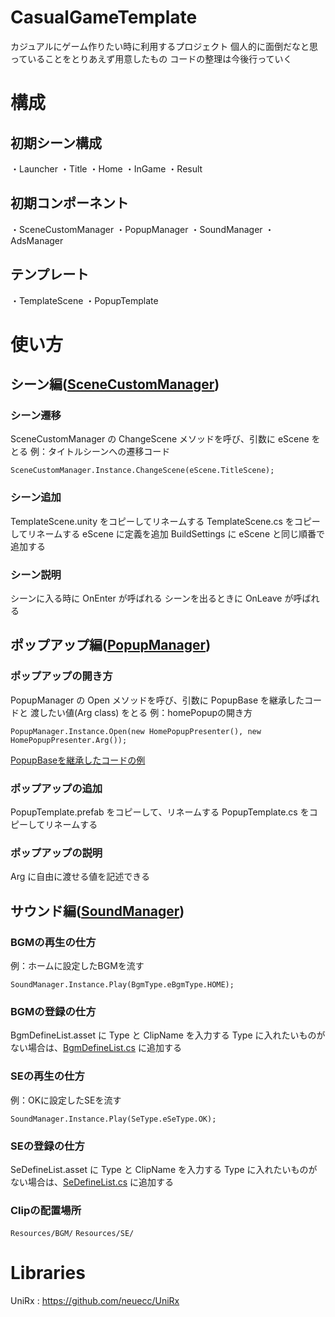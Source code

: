 # CasualGameTemplate
カジュアルにゲーム作りたい時に利用するプロジェクト
個人的に面倒だなと思っていることをとりあえず用意したもの
コードの整理は今後行っていく

# 構成
## 初期シーン構成
・Launcher
・Title
・Home
・InGame
・Result

## 初期コンポーネント
・SceneCustomManager
・PopupManager
・SoundManager
・AdsManager

## テンプレート
・TemplateScene
・PopupTemplate

# 使い方
## シーン編([SceneCustomManager](./Assets/Products/Scripts/Utility/Scene/SceneCustomManager.cs))
### シーン遷移
SceneCustomManager の ChangeScene メソッドを呼び、引数に eScene をとる
例：タイトルシーンへの遷移コード
```
SceneCustomManager.Instance.ChangeScene(eScene.TitleScene);
```

### シーン追加
TemplateScene.unity をコピーしてリネームする
TemplateScene.cs をコピーしてリネームする
eScene に定義を追加
BuildSettings に eScene と同じ順番で追加する

### シーン説明
シーンに入る時に OnEnter が呼ばれる
シーンを出るときに OnLeave が呼ばれる

## ポップアップ編([PopupManager](./Assets/Products/Scripts/Utility/Popup/PopupManager.cs))
### ポップアップの開き方
PopupManager の Open メソッドを呼び、引数に PopupBase を継承したコードと 渡したい値(Arg class) をとる
例：homePopupの開き方
```
PopupManager.Instance.Open(new HomePopupPresenter(), new HomePopupPresenter.Arg());
```
[PopupBaseを継承したコードの例](./Assets/Products/Scripts/Scene/Home/HomePopupPresenter.cs)

### ポップアップの追加
PopupTemplate.prefab をコピーして、リネームする
PopupTemplate.cs をコピーしてリネームする

### ポップアップの説明
Arg に自由に渡せる値を記述できる

## サウンド編([SoundManager](./Assets/Products/Scripts/Utility/Sound/Scripts/SoundManager.cs))
### BGMの再生の仕方
例：ホームに設定したBGMを流す
```
SoundManager.Instance.Play(BgmType.eBgmType.HOME);
```
### BGMの登録の仕方
BgmDefineList.asset に Type と ClipName を入力する
Type に入れたいものがない場合は、[BgmDefineList.cs](./Assets/Products/Scripts/Utility/Sound/Scripts/BgmDefineList.cs) に追加する

### SEの再生の仕方
例：OKに設定したSEを流す
```
SoundManager.Instance.Play(SeType.eSeType.OK);
```

### SEの登録の仕方
SeDefineList.asset に Type と ClipName を入力する
Type に入れたいものがない場合は、[SeDefineList.cs](./Assets/Products/Scripts/Utility/Sound/Scripts/SeDefineList.cs) に追加する

### Clipの配置場所
`Resources/BGM/`
`Resources/SE/`

# Libraries
UniRx : https://github.com/neuecc/UniRx
